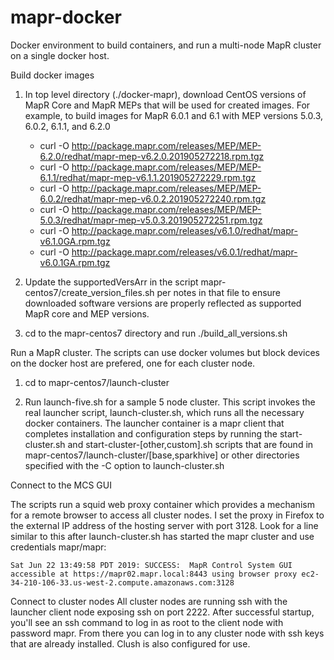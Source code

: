 # mapr-docker
Docker environment to build containers, and run a multi-node MapR cluster on a single docker host.

Build docker images

1. In top level directory (./docker-mapr), download CentOS versions of MapR Core and MapR MEPs that will be used for created images.  For example, to build images for MapR 6.0.1 and 6.1 with MEP versions 5.0.3, 6.0.2, 6.1.1, and 6.2.0
   - curl -O http://package.mapr.com/releases/MEP/MEP-6.2.0/redhat/mapr-mep-v6.2.0.201905272218.rpm.tgz
   - curl -O http://package.mapr.com/releases/MEP/MEP-6.1.1/redhat/mapr-mep-v6.1.1.201905272229.rpm.tgz
   - curl -O http://package.mapr.com/releases/MEP/MEP-6.0.2/redhat/mapr-mep-v6.0.2.201905272240.rpm.tgz
   - curl -O http://package.mapr.com/releases/MEP/MEP-5.0.3/redhat/mapr-mep-v5.0.3.201905272251.rpm.tgz
   - curl -O http://package.mapr.com/releases/v6.1.0/redhat/mapr-v6.1.0GA.rpm.tgz
   - curl -O http://package.mapr.com/releases/v6.0.1/redhat/mapr-v6.0.1GA.rpm.tgz


2. Update the supportedVersArr in the script mapr-centos7/create_version_files.sh per notes in that file to ensure downloaded software versions are properly reflected as supported MapR core and MEP versions.

3. cd to the mapr-centos7 directory and run ./build_all_versions.sh

Run a MapR cluster.  The scripts can use docker volumes but block devices on the docker host are prefered, one for each cluster node. 

1. cd to mapr-centos7/launch-cluster

2. Run launch-five.sh for a sample 5 node cluster.  This script invokes the real launcher script, launch-cluster.sh, which runs all the necessary docker containers.  The launcher container is a mapr client that completes installation and configuration steps by running the start-cluster.sh and start-cluster-[other,custom].sh scripts that are found in mapr-centos7/launch-cluster/[base,sparkhive] or other directories specified with the -C option to launch-cluster.sh

Connect to the MCS GUI

The scripts run a squid web proxy container which provides a mechanism for a remote browser to access all cluster nodes.   I set the proxy in Firefox to the external IP address of the hosting server with port 3128.  Look for a line similar to this after launch-cluster.sh has started the mapr cluster and use credentials mapr/mapr:
```
Sat Jun 22 13:49:58 PDT 2019: SUCCESS:  MapR Control System GUI accessible at https://mapr02.mapr.local:8443 using browser proxy ec2-34-210-106-33.us-west-2.compute.amazonaws.com:3128
```
Connect to cluster nodes
All cluster nodes are running ssh with the launcher client node exposing ssh on port 2222.  After successful startup, you'll see an ssh command to log in as root to the client node with password mapr.  From there you can log in to any cluster node with ssh keys that are already installed.  Clush is also configured for use.
